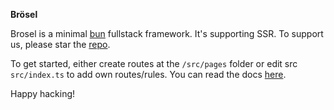 **Brösel**

Brosel is a minimal [bun](https://bun.sh) fullstack framework. It's supporting SSR. To support us, please star the [repo](https://git.new/brosel).

To get started, either create routes at the `/src/pages` folder or edit src `src/index.ts` to add own routes/rules. You can read the docs [here](https://brosel.henri.is/docs).

Happy hacking!